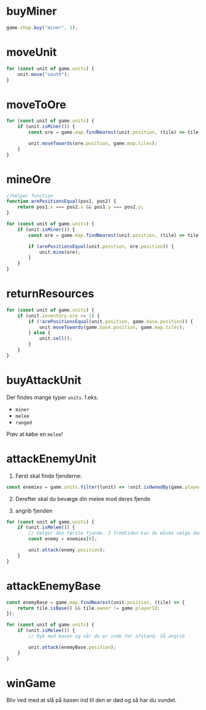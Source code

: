 # buyMiner

```ts
game.shop.buy("miner", 1);
```

# moveUnit

```ts
for (const unit of game.units) {
	unit.move("south");
}
```

# moveToOre

```ts
for (const unit of game.units) {
	if (unit.isMiner()) {
		const ore = game.map.findNearest(unit.position, (tile) => tile.type == "ore");

		unit.moveTowards(ore.position, game.map.tiles);
	}
}
```

# mineOre

```ts
//helper function
function arePositionsEqual(pos1, pos2) {
	return pos1.x === pos2.x && pos1.y === pos2.y;
}

for (const unit of game.units) {
	if (unit.isMiner()) {
		const ore = game.map.findNearest(unit.position, (tile) => tile.type == "ore");

		if (arePositionsEqual(unit.position, ore.position)) {
			unit.mine(ore);
		}
	}
}
```

# returnResources

```ts
for (const unit of game.units) {
	if (unit.inventory.ore >= 1) {
		if (!arePositionsEqual(unit.position, game.base.position)) {
			unit.moveTowards(game.base.position, game.map.tiles);
		} else {
			unit.sell();
		}
	}
}
```

# buyAttackUnit

Der findes mange typer `units`. f.eks.

- `miner`
- `melee`
- `ranged`

Prøv at købe en `melee`!

# attackEnemyUnit

1. Først skal finde fjenderne:

```ts
const enemies = game.units.filter((unit) => !unit.isOwnedBy(game.playerId));
```

2. Derefter skal du bevæge din melee mod deres fjende

3. angrib fjenden

```ts
for (const unit of game.units) {
	if (unit.isMelee()) {
		// Vælger den første fjende. I fremtiden kan du måske vælge den der er tættest på din base.
		const enemy = enemies[0];

		unit.attack(enemy.position);
	}
}
```

# attackEnemyBase

```ts
const enemyBase = game.map.findNearest(unit.position, (tile) => {
	return tile.isBase() && tile.owner != game.playerId;
});

for (const unit of game.units) {
	if (unit.isMelee()) {
		// Ryk mod basen og når du er inde for afstand. Så angrib

		unit.attack(enemyBase.position);
	}
}
```

# winGame

Bliv ved med at slå på basen ind til den er død og så har du vundet.
